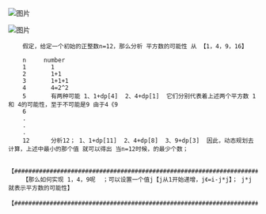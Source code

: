 ![图片](https://user-images.githubusercontent.com/38878365/185018394-0d801824-4cf3-48d0-a461-4492a7a8149f.png)


![图片](https://user-images.githubusercontent.com/38878365/186364500-434290d8-25db-41ef-ab1a-0454983f7d8e.png)

        
        假定，给定一个初始的正整数n=12，那么分析 平方数的可能性 从 【1，4，9，16】
        
        n     number
        1       1
        2       1+1
        3       1+1+1
        4       4=2^2
        5       有两种可能 1、1+dp[4]  2、4+dp[1]  它们分别代表着上述两个平方数 1 和 4的可能性，至于不可能是9 由于4《9
        6
        .
        .
        .
        12      分析12； 1、1+dp[11]  2、4+dp[8]  3、9+dp[3]  因此，动态规划去计算，上述中最小的那个值 就可以得出 当n=12时候，的最少个数；
        
        【#############################################################################################】
        【那么如何实现 1，4，9呢  ；可以设置一个值j【j从1开始递增，j《=i-j*j】； j*j就表示平方数的可能性】
        【#############################################################################################】

    


    
    
